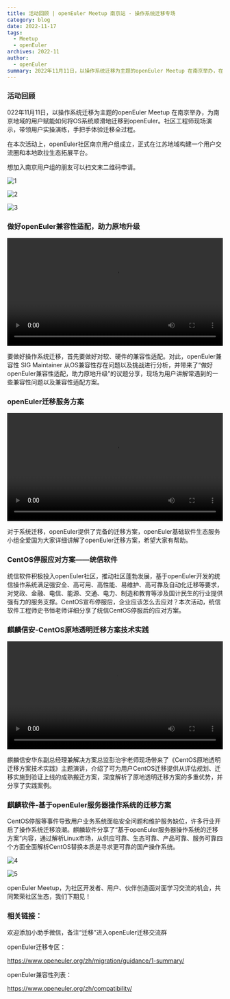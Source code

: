 ```yaml
---
title: 活动回顾 | openEuler Meetup 南京站 · 操作系统迁移专场
category: blog
date: 2022-11-17
tags:
  - Meetup
  - openEuler
archives: 2022-11
author:
  - openEuler
summary: 2022年11月11日，以操作系统迁移为主题的openEuler Meetup 在南京举办，在本次活动上，openEuler社区南京用户组成立，正式在江苏地域构建一个用户交流圈和本地欧拉生态拓展平台。
---
```



### 活动回顾

022年11月11日，以操作系统迁移为主题的openEuler Meetup 在南京举办，为南京地域的用户赋能如何将OS系统顺滑地迁移到openEuler。社区工程师现场演示，带领用户实操演练，手把手体验迁移全过程。

在本次活动上，openEuler社区南京用户组成立，正式在江苏地域构建一个用户交流圈和本地欧拉生态拓展平台。

想加入南京用户组的朋友可以扫文末二维码申请。

![1](images/1.jpg)

![2](images/2.jpg)

![3](images/3.jpg)


### 做好openEuler兼容性适配，助力原地升级


<video width="100%" controls>
    <source type="video/mp4"  
    src="https://openeuler-website-beijing.obs.cn-north-4.myhuaweicloud.com/Blog_video/openEuler%E5%85%BC%E5%AE%B9%E6%80%A7%E9%80%82%E9%85%8D.mp4">
</video>

要做好操作系统迁移，首先要做好对软、硬件的兼容性适配。对此，openEuler兼容性 SIG Maintainer 从OS兼容性存在问题以及挑战进行分析，并带来了“做好openEuler兼容性适配，助力原地升级”的议题分享，现场为用户讲解常遇到的一些兼容性问题以及兼容性适配方案。



### openEuler迁移服务方案

<video width="100%" controls>
    <source type="video/mp4"  
    src="https://openeuler-website-beijing.obs.cn-north-4.myhuaweicloud.com/Blog_video/%E5%9F%BA%E4%BA%8EopenEuler%E7%9A%84%E6%9C%8D%E5%8A%A1%E5%99%A8%E6%93%8D%E4%BD%9C%E7%B3%BB%E7%BB%9F%E8%BF%81%E7%A7%BB%E6%96%B9%E6%A1%88.mp4">
</video>

对于系统迁移，openEuler提供了完备的迁移方案，openEuler基础软件生态服务小组全爱国为大家详细讲解了openEuler迁移方案，希望大家有帮助。

### CentOS停服应对方案——统信软件



统信软件积极投入openEuler社区，推动社区蓬勃发展，基于openEuler开发的统信操作系统满足强安全、高可用、高性能、易维护、高可靠及自动化迁移等要求，对党政、金融、电信、能源、交通、电力、制造和教育等涉及国计民生的行业提供强有力的服务支撑。CentOS宣布停服后，企业应该怎么去应对？本次活动，统信软件工程师史书恒老师详细分享了统信CentOS停服后的应对方案。

### 麒麟信安-CentOS原地透明迁移方案技术实践

<video width="100%" controls>
    <source type="video/mp4"  
    src="https://openeuler-website-beijing.obs.cn-north-4.myhuaweicloud.com/Blog_video/%E9%BA%92%E9%BA%9F%E4%BF%A1%E5%AE%89.mp4">
</video>

麒麟信安华东副总经理兼解决方案总监彭治宇老师现场带来了《CentOS原地透明迁移方案技术实践》主题演讲，介绍了可为用户CentOS迁移提供从评估规划、迁移实施到验证上线的成熟搬迁方案，深度解析了原地透明迁移方案的多重优势，并分享了实践案例。

### 麒麟软件-基于openEuler服务器操作系统的迁移方案

CentOS停服等事件导致用户业务系统面临安全问题和维护服务缺位，许多行业开启了操作系统迁移浪潮。麒麟软件分享了“基于openEuler服务器操作系统的迁移方案”内容，通过解析Linux市场，从供应可靠、生态可靠、产品可靠、服务可靠四个方面全面解析CentOS替换本质是寻求更可靠的国产操作系统。

![4](images/4.jpg)

![5](images/5.png)

openEuler Meetup，为社区开发者、用户、伙伴创造面对面学习交流的机会，共同繁荣社区生态，我们下期见！


### 相关链接：

欢迎添加小助手微信，备注“迁移”进入openEuler迁移交流群

openEuler迁移专区：

https://www.openeuler.org/zh/migration/guidance/1-summary/

openEuler兼容性列表：

https://www.openeuler.org/zh/compatibility/

